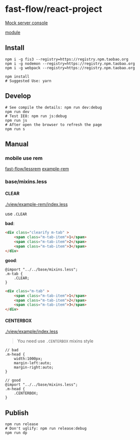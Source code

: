 # fast-flow/react-project

[Mock server console](/fms/)

[module](./m/README.md)

## Install

```shell
npm i -g fis3 --registry=https://registry.npm.taobao.org
npm i -g nodemon --registry=https://registry.npm.taobao.org
npm i -g webpack --registry=https://registry.npm.taobao.org
```

```shell
npm install
# Suggested Use: yarn
```
## Develop

```shell
# See compile the details: npm run dev:debug
npm run dev
# Test IE8: npm run js:debug
npm run js
# After open the browser to refresh the page
npm run s
```

## Manual

### mobile use rem

[fast-flow/lessrem](https://github.com/fast-flow/lessrem) [example-rem](./view/example-rem/index.html)

### base/mixins.less

#### CLEAR

[./view/example-rem/index.less](./view/example-rem/index.less)

use `.CLEAR`

**bad**:

```html
<div class="clearify m-tab" >
    <span class="m-tab-item">1</span>
    <span class="m-tab-item">2</span>
    <span class="m-tab-item">3</span>
</div>
```

**good**:  

```less
@import "../../base/mixins.less";
.m-tab {
    .CLEAR;
}
```

```html
<div class="m-tab" >
    <span class="m-tab-item">1</span>
    <span class="m-tab-item">2</span>
    <span class="m-tab-item">3</span>
</div>
```

#### CENTERBOX

[./view/example/index.less](./view/example/index.less)

> You need use `.CENTERBOX`  mixins style

```less
// bad
.m-head {
    width:1000px;
    margin-left:auto;
    margin-right:auto;
}
```

```less
// good
@import "../../base/mixins.less";
.m-head {
    .CENTERBOX;
}
```

## Publish

```shell
npm run release
# Don't uglify: npm run release:debug
npm run dp
```
